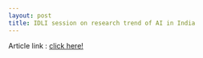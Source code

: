 ```yaml
---
layout: post
title: IDLI session on research trend of AI in India
---
```


Article link : [click here!](http://idli.group/session/2017-5-20-researchtrenfofai/)
